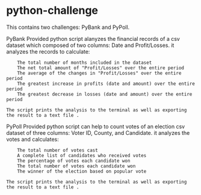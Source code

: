# python-challenge
This contains two challenges: PyBank and  PyPoll.



PyBank
    Provided python script alanyzes the financial records of a csv dataset which composed of two columns: Date and Profit/Losses. it analyzes the records to calculate:

        The total number of months included in the dataset
        The net total amount of "Profit/Losses" over the entire period
        The average of the changes in "Profit/Losses" over the entire period
        The greatest increase in profits (date and amount) over the entire period
        The greatest decrease in losses (date and amount) over the entire period

    The script prints the analysis to the terminal as well as exporting the result to a text file .



PyPoll
    Provided python script can help to count votes of an election csv dataset of three columns: Voter ID, County, and Candidate. it analyzes the votes and calculates:

        The total number of votes cast
        A complete list of candidates who received votes
        The percentage of votes each candidate won
        The total number of votes each candidate won
        The winner of the election based on popular vote

    The script prints the analysis to the terminal as well as exporting the result to a text file .